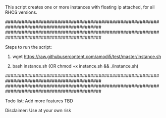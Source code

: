 This script creates one or more instances with floating ip attached, for all RHOS versions.

###########################################################################################
###########################################################################################

Steps to run the script:

1. wget https://raw.githubusercontent.com/amodi5/test/master/instance.sh

2. bash instance.sh (OR chmod +x instance.sh && ./instance.sh)

###########################################################################################
###########################################################################################

Todo list: Add more features TBD

Disclaimer: Use at your own risk

